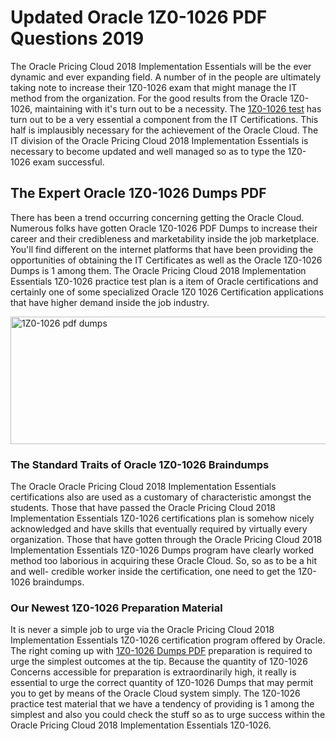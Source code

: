 <h1><strong>Updated Oracle 1Z0-1026 PDF Questions 2019</strong></h1>
<p>The Oracle Pricing Cloud 2018 Implementation Essentials will be the ever dynamic and ever expanding field. A number of in the people are ultimately taking note to increase their 1Z0-1026 exam that might manage the IT method from the organization. For the good results from the Oracle 1Z0-1026, maintaining with it's turn out to be a necessity. The <a href="https://www.securedumps.com/1Z0-1026-cheat-sheet.html">1Z0-1026 test</a> has turn out to be a very essential a component from the IT Certifications. This half is implausibly necessary for the achievement of the Oracle Cloud. The IT division of the Oracle Pricing Cloud 2018 Implementation Essentials is necessary to become updated and well managed so as to type the 1Z0-1026 exam successful.</p>
<h2><strong>The Expert Oracle 1Z0-1026 Dumps PDF</strong></h2>
<p>There has been a trend occurring concerning getting the Oracle Cloud. Numerous folks have gotten Oracle 1Z0-1026 PDF Dumps to increase their career and their credibleness and marketability inside the job marketplace. You'll find different on the internet platforms that have been providing the opportunities of obtaining the IT Certificates as well as the Oracle 1Z0-1026 Dumps is 1 among them. The Oracle Pricing Cloud 2018 Implementation Essentials 1Z0-1026 practice test plan is a item of Oracle certifications and certainly one of some specialized Oracle 1Z0 1026 Certification applications that have higher demand inside the job industry.</p>
<p><a href="https://www.securedumps.com/1Z0-1026-cheat-sheet.html"><img src="https://i.imgur.com/LkNlujf.jpg" alt="1Z0-1026 pdf dumps" width="550" height="204" /></a></p>
<h3><strong>The Standard Traits of Oracle 1Z0-1026 Braindumps</strong></h3>
<p>The Oracle Oracle Pricing Cloud 2018 Implementation Essentials certifications also are used as a customary of characteristic amongst the students. Those that have passed the Oracle Pricing Cloud 2018 Implementation Essentials 1Z0-1026 certifications plan is somehow nicely acknowledged and have skills that eventually required by virtually every organization. Those that have gotten through the Oracle Pricing Cloud 2018 Implementation Essentials 1Z0-1026 Dumps program have clearly worked method too laborious in acquiring these Oracle Cloud. So, so as to be a hit and well- credible worker inside the certification, one need to get the 1Z0-1026 braindumps.</p>
<h3><strong>Our Newest 1Z0-1026 Preparation Material</strong></h3>
<p>It is never a simple job to urge via the Oracle Pricing Cloud 2018 Implementation Essentials 1Z0-1026 certification program offered by Oracle. The right coming up with <a href="https://www.securedumps.com/1Z0-1026-cheat-sheet.html">1Z0-1026 Dumps PDF</a> preparation is required to urge the simplest outcomes at the tip. Because the quantity of 1Z0-1026 Concerns accessible for preparation is extraordinarily high, it really is essential to urge the correct quantity of 1Z0-1026 Dumps that may permit you to get by means of the Oracle Cloud system simply. The 1Z0-1026 practice test material that we have a tendency of providing is 1 among the simplest and also you could check the stuff so as to urge success within the Oracle Pricing Cloud 2018 Implementation Essentials 1Z0-1026.</p>
